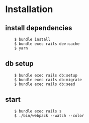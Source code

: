 
# Installation

## install dependencies
```
    $ bundle install
    $ bundle exec rails dev:cache
    $ yarn
```
## db setup
```
    $ bundle exec rails db:setup
    $ bundle exec rails db:migrate
    $ bundle exec rails db:seed
```
## start
```
    $ bundle exec rails s
    $ ./bin/webpack --watch --color
```
